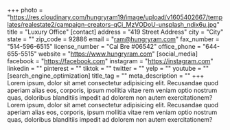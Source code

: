 +++
photo = "https://res.cloudinary.com/hungryram19/image/upload/v1605402667/templates/realestate2/campaign-creators-qCi_MzVODoU-unsplash_ndix6u.jpg"
title = "Luxury Office"
[contact]
address = "419 Street Address"
city = "City"
state = ""
zip_code = 92886
email = "ram@hungryram.com"
fax_number = "514-596-6515"
license_number = "Cal Bre #06542"
office_phone = "644-655-5515"
website = "https://www.hungryram.com"
[social_media]
facebook = "https://facebook.com"
instagram = "https://instagram.com"
linkedin = ""
pinterest = ""
tiktok = ""
twitter = ""
yelp = ""
youtube = ""
[search_engine_optimization]
title_tag = ""
meta_description = ""
+++
Lorem ipsum, dolor sit amet consectetur adipisicing elit. Recusandae quod aperiam alias eos, corporis, ipsum mollitia vitae rem veniam optio nostrum quas, doloribus blanditiis impedit ad dolorem non autem exercitationem?Lorem ipsum, dolor sit amet consectetur adipisicing elit. Recusandae quod aperiam alias eos, corporis, ipsum mollitia vitae rem veniam optio nostrum quas, doloribus blanditiis impedit ad dolorem non autem exercitationem?